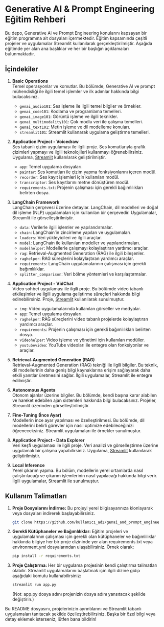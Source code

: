 # Generative AI & Prompt Engineering Eğitim Rehberi

Bu depo, Generative AI ve Prompt Engineering konularını kapsayan bir eğitim programına ait dosyaları içermektedir. Eğitim kapsamında çeşitli projeler ve uygulamalar Streamlit kullanılarak gerçekleştirilmiştir. Aşağıda eğitimde yer alan ana başlıklar ve her bir başlığın açıklamaları bulunmaktadır.

## İçindekiler

1. **Basic Operations**  
   Temel operasyonlar ve komutlar. Bu bölümde, Generative AI ve prompt mühendisliği ile ilgili temel işlemler ve ilk adımlar hakkında bilgi bulacaksınız.
   - `genai_audio101`: Ses işleme ile ilgili temel bilgiler ve örnekler.
   - `genai_code101`: Kodlama ve programlama temelleri.
   - `genai_image101`: Görüntü işleme ve ilgili teknikler.
   - `genai_multimodality101`: Çok modlu veri ile çalışma temelleri.
   - `genai_text101`: Metin işleme ve dil modelleme konuları.
   - `streamlit101`: Streamlit kullanarak uygulama geliştirme temelleri.

2. **Application Project - Voicedraw**  
   Ses tabanlı çizim uygulaması ile ilgili proje. Ses komutlarıyla grafik çizimleri yapmayı ve ilgili teknolojileri kullanmayı öğrenebilirsiniz. Uygulama, [Streamlit](https://streamlit.io/) kullanılarak geliştirilmiştir.
   - `app`: Temel uygulama dosyaları.
   - `painter`: Ses komutları ile çizim yapma fonksiyonlarını içeren modül.
   - `recorder`: Ses kayıt işlemleri için kullanılan modül.
   - `transcriptor`: Ses kayıtlarını metne dönüştüren modül.
   - `requirements.txt`: Projenin çalışması için gerekli bağımlılıkları belirten dosya.
3. **LangChain Framework**  
   LangChain çerçevesi üzerine detaylar. LangChain, dil modelleri ve doğal dil işleme (NLP) uygulamaları için kullanılan bir çerçevedir. Uygulamalar, Streamlit ile görselleştirilmiştir.
   - `data`: Verilerle ilgili işlemler ve yapılandırmalar.
   - `chain`: LangChain’in zincirleme yapıları ve uygulamaları.
   - `loaders`: Veri yükleyicileri ve ilgili araçlar.
   - `model`: LangChain ile kullanılan modeller ve yapılandırmaları.
   - `modelhelper`: Modellerle çalışmayı kolaylaştıran yardımcı araçlar.
   - `rag`: Retrieval-Augmented Generation (RAG) ile ilgili bileşenler.
   - `raghelper`: RAG süreçlerini kolaylaştıran yardımcı araçlar.
   - `requirements`: LangChain uygulamalarının çalışması için gerekli bağımlılıklar.
   - `splitter_comparison`: Veri bölme yöntemleri ve karşılaştırmalar.
4. **Application Project - VidChat**  
   Video sohbet uygulaması ile ilgili proje. Bu bölümde video tabanlı etkileşimler ve ilgili uygulama geliştirme süreçleri hakkında bilgi edinebilirsiniz. Proje, [Streamlit](https://streamlit.io/) kullanılarak sunulmuştur.
   - `img`: Video uygulamalarında kullanılan görseller ve medyalar.
   - `app`: Temel uygulama dosyaları.
   - `raghelper`: RAG süreçlerini video tabanlı projelerde kolaylaştıran yardımcı araçlar.
   - `requirements`: Projenin çalışması için gerekli bağımlılıkları belirten dosya.
   - `videohelper`: Video işleme ve yönetimi için kullanılan modüller.
   - `youtubevideo`: YouTube videoları ile entegre olan fonksiyonlar ve araçlar.
5. **Retrieval-Augmented Generation (RAG)**  
   Retrieval-Augmented Generation (RAG) tekniği ile ilgili bilgiler. Bu teknik, dil modellerinin daha geniş bilgi kaynaklarına erişim sağlayarak daha etkili yanıtlar üretmesini sağlar. İlgili uygulamalar, Streamlit ile entegre edilmiştir.

6. **Autonomous Agents**  
   Otonom ajanlar üzerine bilgiler. Bu bölümde, kendi başına karar alabilen ve hareket edebilen ajan sistemleri hakkında bilgi bulacaksınız. Projeler, Streamlit üzerinden görselleştirilmiştir.

7. **Fine-Tuning (İnce Ayar)**  
   Modellerin ince ayar yapılması ve özelleştirilmesi. Bu bölümde, dil modellerini belirli görevler için nasıl optimize edebileceğinizi öğreneceksiniz. Streamlit uygulamaları ile örnekler sunulmuştur.

8. **Application Project - Data Explorer**  
   Veri keşfi uygulaması ile ilgili proje. Veri analizi ve görselleştirme üzerine uygulamalı bir çalışma yapabilirsiniz. Uygulama, [Streamlit](https://streamlit.io/) kullanılarak geliştirilmiştir.

9. **Local Inference**  
   Yerel çıkarım yapma. Bu bölüm, modellerin yerel ortamlarda nasıl çalıştırılacağı ve çıkarım işlemlerinin nasıl yapılacağı hakkında bilgi verir. İlgili uygulamalar, Streamlit ile sunulmuştur.

## Kullanım Talimatları

1. **Proje Dosyalarını İndirme:**
   Bu projeyi yerel bilgisayarınıza klonlayarak veya dosyaları indirerek başlayabilirsiniz.
   ```bash
   git clone https://github.com/kullanıcı_adı/genai_and_prompt_engineering.git
   ```
2. **Gerekli Kütüphaneler ve Bağımlılıklar:**
   Eğitim projeleri ve uygulamalarının çalışması için gerekli olan kütüphaneler ve bağımlılıklar hakkında bilgiye her bir proje dizininde yer alan requirements.txt veya environment.yml dosyalarından ulaşabilirsiniz. Örnek olarak:
   ```bash
   pip install -r requirements.txt
   ```
3. **Proje Çalıştırma:**
   Her bir uygulama projesinin kendi çalıştırma talimatları olabilir. Streamlit uygulamalarını başlatmak için ilgili dizine gidip aşağıdaki komutu kullanabilirsiniz:
   ```bash
   streamlit run app.py
   ```
   (Not: app.py dosya adını projenizin dosya adını yansıtacak şekilde değiştirin.)

   
Bu README dosyasını, projelerinizin ayrıntılarını ve Streamlit tabanlı uygulamaları tanıtacak şekilde özelleştirebilirsiniz. Başka bir özel bilgi veya detay eklemek isterseniz, lütfen bana bildirin!
